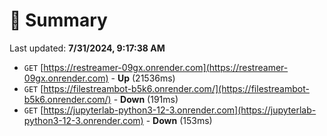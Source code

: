# 📖 Summary
Last updated: **7/31/2024, 9:17:38 AM**

- `GET` [https://restreamer-09gx.onrender.com](https://restreamer-09gx.onrender.com) - **Up** (21536ms)
- `GET` [https://filestreambot-b5k6.onrender.com/](https://filestreambot-b5k6.onrender.com/) - **Down** (191ms)
- `GET` [https://jupyterlab-python3-12-3.onrender.com](https://jupyterlab-python3-12-3.onrender.com) - **Down** (153ms)
